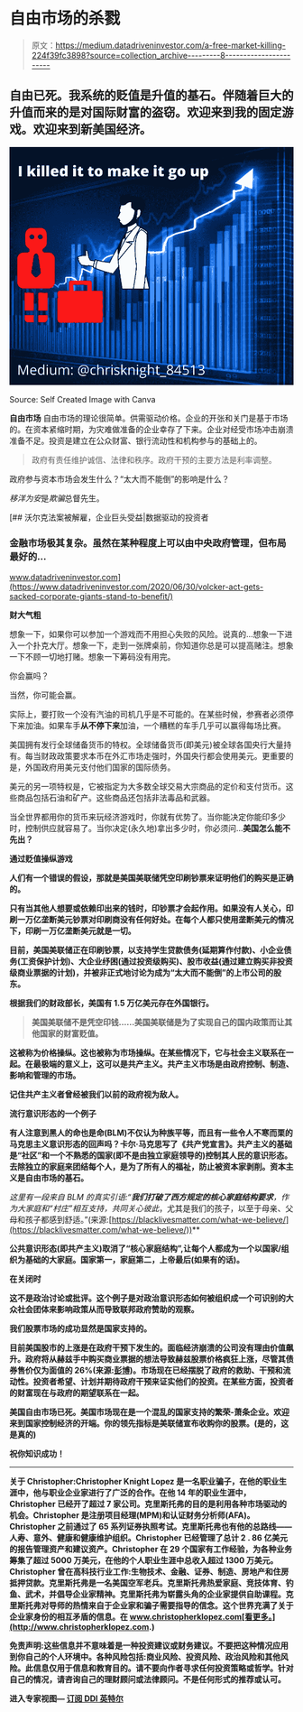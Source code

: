 # 自由市场的杀戮

> 原文：<https://medium.datadriveninvestor.com/a-free-market-killing-224f39fc3898?source=collection_archive---------8----------------------->

## 自由已死。我系统的贬值是升值的基石。伴随着巨大的升值而来的是对国际财富的盗窃。欢迎来到我的固定游戏。欢迎来到新美国经济。

![](img/5422585d6fc1790dbb784d48baea8a0c.png)

Source: Self Created Image with Canva

**自由市场** 
自由市场的理论很简单。供需驱动价格。企业的开张和关门是基于市场的。在资本紧缩时期，为灾难做准备的企业幸存了下来。企业对经受市场冲击崩溃准备不足。投资是建立在公众财富、银行流动性和机构参与的基础上的。

> 政府有责任维护诚信、法律和秩序。政府干预的主要方法是利率调整。

政府参与资本市场会发生什么？“太大而不能倒”的影响是什么？

*移洋为安*是*欺骗*总督先生。

[](https://www.datadriveninvestor.com/2020/06/30/volcker-act-gets-sacked-corporate-giants-stand-to-benefit/) [## 沃尔克法案被解雇，企业巨头受益|数据驱动的投资者

### 金融市场极其复杂。虽然在某种程度上可以由中央政府管理，但布局最好的…

www.datadriveninvestor.com](https://www.datadriveninvestor.com/2020/06/30/volcker-act-gets-sacked-corporate-giants-stand-to-benefit/) 

**财大气粗**

想象一下，如果你可以参加一个游戏而不用担心失败的风险。说真的…想象一下进入一个扑克大厅。想象一下，走到一张牌桌前，你知道你总是可以提高赌注。想象一下不顾一切地打赌。想象一下筹码没有用完。

你会赢吗？

当然，你可能会赢。

实际上，要打败一个没有汽油的司机几乎是不可能的。在某些时候，参赛者必须停下来加油。如果车手**从不停下来**加油，一个糟糕的车手几乎可以赢得每场比赛。

美国拥有发行全球储备货币的特权。全球储备货币(即美元)被全球各国央行大量持有。每当财政政策要求本币在外汇市场走强时，外国央行都会使用美元。更重要的是，外国政府用美元支付他们国家的国际债务。

美元的另一项特权是，它被指定为大多数全球交易大宗商品的定价和支付货币。这些商品包括石油和矿产。这些商品还包括非法毒品和武器。

当全世界都用你的货币来玩经济游戏时，你就有优势了。当你能决定你能印多少时，控制供应就容易了。当你决定(永久地)拿出多少时，你必须问…****美国怎么能不先出**？**

****通过贬值操纵游戏****

**人们有一个错误的假设，那就是美国美联储凭空印刷钞票来证明他们的购买是正确的。**

**只有当其他人想要或依赖印出来的钱时，印钞票才会起作用。如果没有人关心，印刷一万亿垄断美元钞票对印刷商没有任何好处。在每个人都只使用垄断美元的情况下，印刷一万亿垄断美元就是一切。**

**目前，美国美联储正在印刷钞票，以支持学生贷款债务(延期算作付款)、小企业债务(工资保护计划)、大企业纾困(通过投资级购买)、股市收益(通过建立购买非投资级商业票据的计划)，并被非正式地讨论为成为“太大而不能倒”的上市公司的股东。**

**根据我们的财政部长，美国有 1.5 万亿美元存在外国银行。**

> **美国美联储不是凭空印钱……美国美联储是为了实现自己的国内政策而让其他国家的财富贬值。**

**这被称为价格操纵。这也被称为市场操纵。在某些情况下，它与社会主义联系在一起。在最极端的意义上，这可以是共产主义。共产主义市场是由政府控制、制造、影响和管理的市场。**

**记住共产主义者曾经被我们以前的政府视为敌人。**

****流行意识形态的一个例子****

**有人注意到黑人的命也是命(BLM)不仅认为种族平等，而且有一些令人不寒而栗的马克思主义意识形态的回声吗？卡尔·马克思写了《共产党宣言》。共产主义的基础是“社区”和一个不熟悉的国家(即不是由独立家庭领导的)控制其人民的意识形态。去除独立的家庭来团结每个人，是为了所有人的福祉，防止被资本家剥削。资本主义是自由市场的基石。**

**这里有一段来自 BLM 的真实引语:“**我们打破了西方规定的核心家庭结构要求**，作为大家庭和“村庄”相互支持*，共同关心彼此*，尤其是我们的孩子，以至于母亲、父母和孩子都感到舒适。”(来源:[https://blacklivesmatter.com/what-we-believe/](https://blacklivesmatter.com/what-we-believe/))**

**公共意识形态(即共产主义)取消了“核心家庭结构”,让每个人都成为一个以国家/组织为基础的大家庭。国家第一，家庭第二，上帝最后(如果有的话)。**

****在关闭时****

**这不是政治讨论或批评。这个例子是对政治意识形态如何被组织成一个可识别的大众社会团体来影响政策从而导致联邦政府赞助的观察。**

**我们股票市场的成功显然是国家支持的。**

**目前美国股市的上涨是在政府干预下发生的。面临经济崩溃的公司没有理由价值飙升。政府将从赫兹手中购买商业票据的想法导致赫兹股票价格疯狂上涨，尽管其债券售价仅为面值的 26%(来源:[彭博](https://www.bloomberg.com/news/articles/2020-06-24/hertz-bonds-seen-valued-at-25-cents-on-the-dollar-in-cds-auction))。市场现在已经摆脱了政府的救助、干预和流动性。投资者希望、计划并期待政府干预来证实他们的投资。在某些方面，投资者的财富现在与政府的期望联系在一起。**

**美国自由市场已死。美国市场现在是一个混乱的国家支持的繁荣-萧条企业。欢迎来到国家控制经济的开端。你的领先指标是美联储宣布收购你的股票。(是的，这是真的)**

**祝你知识成功！**

********

**关于 Christopher:Christopher Knight Lopez 是一名职业骗子，在他的职业生涯中，他与职业企业家进行了广泛的合作。在他 14 年的职业生涯中，Christopher 已经开了超过 7 家公司。克里斯托弗的目的是利用各种市场驱动的机会。Christopher 是注册项目经理(MPM)和认证财务分析师(AFA)。Christopher 之前通过了 65 系列证券执照考试。克里斯托弗也有他的总路线——人寿、意外、健康和健康维护组织。Christopher 已经管理了总计 2 . 86 亿美元的报告管理资产和建议资产。Christopher 在 29 个国家有工作经验，为各种业务筹集了超过 5000 万美元，在他的个人职业生涯中总收入超过 1300 万美元。Christopher 曾在高科技行业工作:生物技术、金融、证券、制造、房地产和住房抵押贷款。克里斯托弗是一名美国空军老兵。克里斯托弗热爱家庭、竞技体育、钓鱼、武术，并倡导企业家精神。克里斯托弗为崭露头角的企业家提供自助课程。克里斯托弗对导师的热情来自于企业家和骗子需要指导的信念。这个世界充满了关于企业家身份的相互矛盾的信息。在 www.christopherklopez.com[看更多。](http://www.christopherklopez.com.)**

**免责声明:这些信息并不意味着是一种投资建议或财务建议。不要把这种情况应用到你自己的个人环境中。各种风险包括:商业风险、投资风险、政治风险和其他风险。此信息仅用于信息和教育目的。请不要向作者寻求任何投资策略或哲学。针对自己的情况，请咨询自己的理财顾问或法律顾问。不是任何形式的推荐或认可。**

****进入专家视图—** [**订阅 DDI 英特尔**](https://datadriveninvestor.com/ddi-intel)**